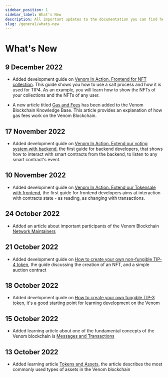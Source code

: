 ```yaml
---
sidebar_position: 1
sidebar_label: What's New
description: All important updates to the documentation you can find here
slug: /general/whats-new
---
```


# What's New

## 9 December 2022

* Added development guide on [Venom In Action. Frontend for NFT collection](../../build/development-guides/how-to-create-your-own-non-fungible-tip-4-token/venom-in-action/frontend-for-nft-collection.md). This guide shows you how to use a salt process and how it is used for TIP4. As an example, you will learn how to show the NFTs of your collections and the NFTs of any user.

* A new article titled [Gas and Fees](../learn/gas-and-fees.md) has been added to the Venom Blockchain Knowledge Base. This article provides an explanation of how gas fees work on the Venom Blockchain.

## 17 November 2022

* Added development guide on [Venom In Action. Extend our voting system with backend](../../build/development-guides/developing-of-simple-voting-system/venom-in-action/extend-our-voting-system-with-backend.md), the first guide for backend developers, that shows how to interact with smart contracts from the backend, to listen to any smart contract's event.

## 10 November 2022

* Added development guide on [Venom In Action. Extend our Tokensale with frontend](../../build/development-guides/how-to-create-your-own-fungible-tip-3-token/venom-in-action/extend-our-tokensale-with-frontend.md), the first guide for frontend developers aims at interaction with contracts state - as reading, as changing with transactions.

## 24 October 2022

* Added an article about important participants of the Venom Blockchain [Network Maintainers](../maintain/00-network-maintainers.md)

## 21 October 2022

* Added development guide on [How to create your own non-fungible TIP-4 token](../../build/development-guides/how-to-create-your-own-non-fungible-tip-4-token/non-fungible-tokens-in-venom-network.md), the guide discussing the creation of an NFT, and a simple auction contract

## 18 October 2022

* Added development guide on [How to create your own fungible TIP-3 token](../../build/development-guides/how-to-create-your-own-fungible-tip-3-token/fungible-tokens-in-venom-network.md), it's a good starting point for learning development on the Venom

## 15 October 2022

* Added learning article about one of the fundamental concepts of the Venom blockchain is [Messages and Transactions](../learn/03-messages-and-transactions.md)

## 13 October 2022

* Added learning article [Tokens and Assets](../learn/02-tokens-and-assets.md), the article describes the most commonly used types of assets in the Venom blockchain

